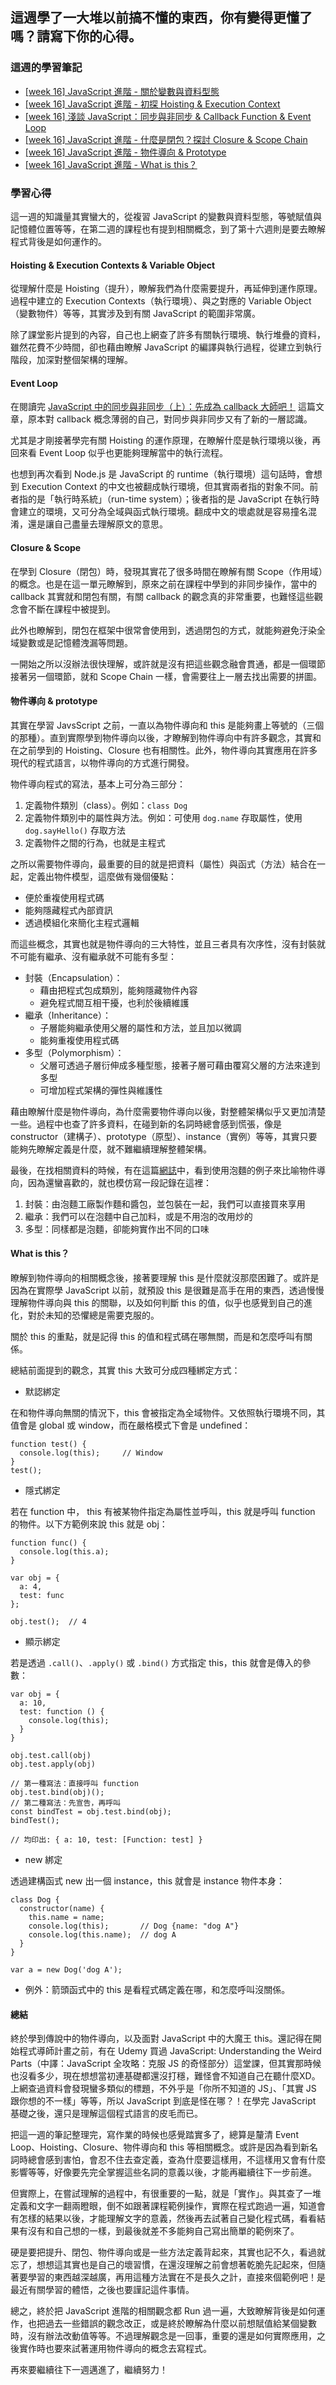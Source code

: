 ## 這週學了一大堆以前搞不懂的東西，你有變得更懂了嗎？請寫下你的心得。

### 這週的學習筆記

- [[week 16] JavaScript 進階 - 關於變數與資料型態](https://hackmd.io/@Heidi-Liu/note-js201-data-type)
- [[week 16] JavaScript 進階 - 初探 Hoisting & Execution Context](https://hackmd.io/@Heidi-Liu/note-js201-hoisting)
- [[week 16] 淺談 JavaScript：同步與非同步 & Callback Function & Event Loop](https://hackmd.io/@Heidi-Liu/note-javascript-callback)
- [[week 16] JavaScript 進階 - 什麼是閉包？探討 Closure & Scope Chain](https://hackmd.io/@Heidi-Liu/note-js201-closure)
- [[week 16] JavaScript 進階 - 物件導向 & Prototype](https://hackmd.io/@Heidi-Liu/note-js201-oop-prototype)
- [[week 16] JavaScript 進階 - What is this？](https://hackmd.io/@Heidi-Liu/note-js201-this)

### 學習心得

這一週的知識量其實蠻大的，從複習 JavaScript 的變數與資料型態，等號賦值與記憶體位置等等，在第二週的課程也有提到相關概念，到了第十六週則是要去瞭解程式背後是如何運作的。

#### Hoisting & Execution Contexts & Variable Object

從理解什麼是 Hoisting（提升），瞭解我們為什麼需要提升，再延伸到運作原理。過程中建立的 Execution Contexts（執行環境）、與之對應的 Variable Object（變數物件）等等，其實涉及到有關 JavaScript 的範圍非常廣。

除了課堂影片提到的內容，自己也上網查了許多有關執行環境、執行堆疊的資料，雖然花費不少時間，卻也藉由瞭解 JavaScript 的編譯與執行過程，從建立到執行階段，加深對整個架構的理解。

#### Event Loop

在閱讀完 [JavaScript 中的同步與非同步（上）：先成為 callback 大師吧！](https://blog.huli.tw/2019/10/04/javascript-async-sync-and-callback/) 這篇文章，原本對 callback 概念薄弱的自己，對同步與非同步又有了新的一層認識。

尤其是才剛接著學完有關 Hoisting 的運作原理，在瞭解什麼是執行環境以後，再回來看 Event Loop 似乎也更能夠理解當中的執行流程。

也想到再次看到 Node.js 是 JavaScript 的 runtime（執行環境）這句話時，會想到 Execution Context 的中文也被翻成執行環境，但其實兩者指的對象不同。前者指的是「執行時系統」（run-time system）；後者指的是 JavaScript 在執行時會建立的環境，又可分為全域與函式執行環境。翻成中文的壞處就是容易撞名混淆，還是讓自己盡量去理解原文的意思。

#### Closure & Scope

在學到 Closure（閉包）時，發現其實花了很多時間在瞭解有關 Scope（作用域）的概念。也是在這一單元瞭解到，原來之前在課程中學到的非同步操作，當中的 callback 其實就和閉包有關，有關 callback 的觀念真的非常重要，也難怪這些觀念會不斷在課程中被提到。

此外也瞭解到，閉包在框架中很常會使用到，透過閉包的方式，就能夠避免汙染全域變數或是記憶體洩漏等問題。

一開始之所以沒辦法很快理解，或許就是沒有把這些觀念融會貫通，都是一個環節接著另一個環節，就和 Scope Chain 一樣，會需要往上一層去找出需要的拼圖。

#### 物件導向 & prototype

其實在學習 JavsScript 之前，一直以為物件導向和 this 是能夠畫上等號的（三個的那種）。直到實際學到物件導向以後，才瞭解到物件導向中有許多觀念，其實和在之前學到的 Hoisting、Closure 也有相關性。此外，物件導向其實應用在許多現代的程式語言，以物件導向的方式進行開發。

物件導向程式的寫法，基本上可分為三部分：

1. 定義物件類別（class）。例如：`class Dog`
2. 定義物件類別中的屬性與方法。例如：可使用 `dog.name` 存取屬性，使用 `dog.sayHello()` 存取方法
3. 定義物件之間的行為，也就是主程式

之所以需要物件導向，最重要的目的就是把資料（屬性）與函式（方法）結合在一起，定義出物件模型，這麼做有幾個優點：

- 便於重複使用程式碼
- 能夠隱藏程式內部資訊
- 透過模組化來簡化主程式邏輯

而這些概念，其實也就是物件導向的三大特性，並且三者具有次序性，沒有封裝就不可能有繼承、沒有繼承就不可能有多型：

- 封裝（Encapsulation）：
  - 藉由把程式包成類別，能夠隱藏物件內容
  - 避免程式間互相干擾，也利於後續維護
- 繼承（Inheritance）：
  - 子層能夠繼承使用父層的屬性和方法，並且加以微調
  - 能夠重複使用程式碼
- 多型（Polymorphism）：
  - 父層可透過子層衍伸成多種型態，接著子層可藉由覆寫父層的方法來達到多型
  - 可增加程式架構的彈性與維護性

藉由瞭解什麼是物件導向，為什麼需要物件導向以後，對整體架構似乎又更加清楚一些。過程中也查了許多資料，在碰到新的名詞時總會感到慌張，像是 constructor（建構子）、prototype（原型）、instance（實例）等等，其實只要能夠先瞭解定義是什麼，就不難繼續理解整體架構。

最後，在找相關資料的時候，有在這篇[網誌](https://igouist.github.io/post/2020/07/oo-5-polymorphism/)中，看到使用泡麵的例子來比喻物件導向，因為還蠻喜歡的，就也模仿寫一段記錄在這裡：

1. 封裝：由泡麵工廠製作麵和醬包，並包裝在一起，我們可以直接買來享用
2. 繼承：我們可以在泡麵中自己加料，或是不用泡的改用炒的
3. 多型：同樣都是泡麵，卻能夠實作出不同的口味

#### What is this？

瞭解到物件導向的相關概念後，接著要理解 this 是什麼就沒那麼困難了。或許是因為在實際學 JavaScript 以前，就預設 this 是很難是高手在用的東西，透過慢慢理解物件導向與 this 的關聯，以及如何判斷 this 的值，似乎也感覺到自己的進化，對於未知的恐懼總是需要克服的。

關於 this 的重點，就是記得 this 的值和程式碼在哪無關，而是和怎麼呼叫有關係。

總結前面提到的觀念，其實 this 大致可分成四種綁定方式：

- 默認綁定

在和物件導向無關的情況下，this 會被指定為全域物件。又依照執行環境不同，其值會是 global 或 window，而在嚴格模式下會是 undefined：

```javascript=
function test() {
  console.log(this);     // Window 
}
test();
```

- 隱式綁定

若在 function 中， this 有被某物件指定為屬性並呼叫，this 就是呼叫 function 的物件。以下方範例來說 this 就是 obj：

```javascript=
function func() {
  console.log(this.a);
}

var obj = {
  a: 4,
  test: func
};

obj.test();  // 4
```

- 顯示綁定

若是透過 `.call()`、`.apply()` 或 `.bind()` 方式指定 this，this 就會是傳入的參數：

```javascript=
var obj = {
  a: 10,
  test: function () {
    console.log(this);
  }
}

obj.test.call(obj)
obj.test.apply(obj)

// 第一種寫法：直接呼叫 function
obj.test.bind(obj)();
// 第二種寫法：先宣告，再呼叫
const bindTest = obj.test.bind(obj);
bindTest();  

// 均印出: { a: 10, test: [Function: test] }
```

- new 綁定

透過建構函式 new 出一個 instance，this 就會是 instance 物件本身：

```javascript=
class Dog {
  constructor(name) {
    this.name = name;
    console.log(this);       // Dog {name: "dog A"}
    console.log(this.name);  // dog A
  }
}

var a = new Dog('dog A');
```

- 例外：箭頭函式中的 this 是看程式碼定義在哪，和怎麼呼叫沒關係。

#### 總結

終於學到傳說中的物件導向，以及面對 JavaScript 中的大魔王 this。還記得在開始程式導師計畫之前，有在 Udemy 買過 JavaScript: Understanding the Weird Parts（中譯：JavaScript 全攻略：克服 JS 的奇怪部分）這堂課，但其實那時候也沒看多少，現在想想當初連基礎都還沒打穩，難怪會不知道自己在聽什麼XD。上網查過資料會發現蠻多類似的標題，不外乎是「你所不知道的 JS」、「其實 JS 跟你想的不一樣」等等，所以 JavaScript 到底是怪在哪？！在學完 JavaScript 基礎之後，還只是理解這個程式語言的皮毛而已。

把這一週的筆記整理完，寫作業的時候也感覺踏實多了，總算是釐清 Event Loop、Hoisting、Closure、物件導向和 this 等相關概念。或許是因為看到新名詞時總會感到害怕，會忍不住去查定義，查為什麼要這樣用，不這樣用又會有什麼影響等等，好像要先完全掌握這些名詞的意義以後，才能再繼續往下一步前進。

但實際上，在嘗試理解的過程中，有很重要的一點，就是「實作」。與其查了一堆定義和文字一翻兩瞪眼，倒不如跟著課程範例操作，實際在程式跑過一遍，知道會有怎樣的結果以後，才能理解文字的意義，然後再去試著自己變化程式碼，看看結果有沒有和自己想的一樣，到最後就差不多能夠自己寫出簡單的範例來了。

硬是要把提升、閉包、物件導向或是一些方法定義背起來，其實也記不久，看過就忘了，想想這其實也是自己的壞習慣，在還沒理解之前會想著乾脆先記起來，但隨著要學習的東西越深越廣，再用這種方法實在不是長久之計，直接來個範例吧！是最近有關學習的體悟，之後也要謹記這件事情。

總之，終於把 JavaScript 進階的相關觀念都 Run 過一遍，大致瞭解背後是如何運作，也把過去一些錯誤的觀念改正，或是終於瞭解為什麼以前想賦值給某個變數時，沒有辦法改動值等等。不過理解觀念是一回事，重要的還是如何實際應用，之後實作時也要來試著運用物件導向的概念去寫程式。

再來要繼續往下一週邁進了，繼續努力！
